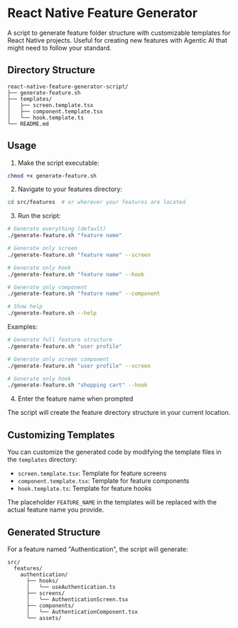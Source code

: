 # React Native Feature Generator

A script to generate feature folder structure with customizable templates for React Native projects.
Useful for creating new features with Agentic AI that might need to follow your standard.

## Directory Structure

```
react-native-feature-generator-script/
├── generate-feature.sh
├── templates/
│   ├── screen.template.tsx
│   ├── component.template.tsx
│   └── hook.template.ts
└── README.md
```

## Usage

1. Make the script executable:
```bash
chmod +x generate-feature.sh
```

2. Navigate to your features directory:
```bash
cd src/features  # or wherever your features are located
```

3. Run the script:
```bash
# Generate everything (default)
./generate-feature.sh "feature name"

# Generate only screen
./generate-feature.sh "feature name" --screen

# Generate only hook
./generate-feature.sh "feature name" --hook

# Generate only component
./generate-feature.sh "feature name" --component

# Show help
./generate-feature.sh --help
```

Examples:
```bash
# Generate full feature structure
./generate-feature.sh "user profile"

# Generate only screen component
./generate-feature.sh "user profile" --screen

# Generate only hook
./generate-feature.sh "shopping cart" --hook
```

4. Enter the feature name when prompted

The script will create the feature directory structure in your current location.

## Customizing Templates

You can customize the generated code by modifying the template files in the `templates` directory:

- `screen.template.tsx`: Template for feature screens
- `component.template.tsx`: Template for feature components
- `hook.template.ts`: Template for feature hooks

The placeholder `FEATURE_NAME` in the templates will be replaced with the actual feature name you provide.

## Generated Structure

For a feature named "Authentication", the script will generate:

```
src/
  features/
    authentication/
      ├── hooks/
      │   └── useAuthentication.ts
      ├── screens/
      │   └── AuthenticationScreen.tsx
      ├── components/
      │   └── AuthenticationComponent.tsx
      └── assets/
``` 
